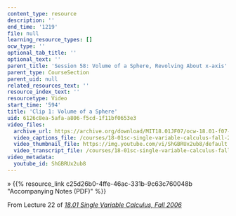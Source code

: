 ```yaml
---
content_type: resource
description: ''
end_time: '1219'
file: null
learning_resource_types: []
ocw_type: ''
optional_tab_title: ''
optional_text: ''
parent_title: 'Session 58: Volume of a Sphere, Revolving About x-axis'
parent_type: CourseSection
parent_uid: null
related_resources_text: ''
resource_index_text: ''
resourcetype: Video
start_time: '594'
title: 'Clip 1: Volume of a Sphere'
uid: 6126c8ea-5afa-a806-f5cd-1f11bf0653e3
video_files:
  archive_url: https://archive.org/download/MIT18.01JF07/ocw-18.01-f07-lec22_300k.mp4
  video_captions_file: /courses/18-01sc-single-variable-calculus-fall-2010/a8d9d57b0ae452b18ebe31b3ff99a7c4_ShGBRUx2ub8.vtt
  video_thumbnail_file: https://img.youtube.com/vi/ShGBRUx2ub8/default.jpg
  video_transcript_file: /courses/18-01sc-single-variable-calculus-fall-2010/22a7d82e01ec950b8e1580a29a816720_ShGBRUx2ub8.pdf
video_metadata:
  youtube_id: ShGBRUx2ub8
---
```


» {{% resource_link c25d26b0-4ffe-46ac-331b-9c63c760048b "Accompanying Notes (PDF)" %}}

From Lecture 22 of [_18.01 Single Variable Calculus, Fall 2006_](/courses/18-01-single-variable-calculus-fall-2006/video_galleries/video-lectures)

